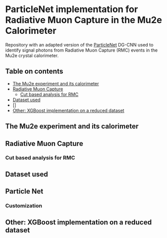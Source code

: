 # ParticleNet implementation for Radiative Muon Capture in the Mu2e Calorimeter

Repository with an adapted version of the [ParticleNet](https://github.com/hqucms/ParticleNet) DG-CNN used to identify signal photons from Radiative Muon Capture (RMC) events in the Mu2e crystal calorimeter.

## Table on contents

- [The Mu2e experiment and its calorimeter](#mu2e-calo) 
- [Radiative Muon Capture](#rmc)
    - [Cut based analysis for RMC](#rmc-cuts)
- [Dataset used](#data)
- []
- [Other: XGBoost implementation on a reduced dataset](#XGBoost)

<a name="mu2e-calo"></a>
## The Mu2e experiment and its calorimeter 

<a name="rmc"></a>
## Radiative Muon Capture

<a name="rmc-cuts"></a>
### Cut based analysis for RMC

<a name="data"></a>
## Dataset used

<a name="mu2e-calo"></a>
## Particle Net

<a name="mu2e-calo"></a>
### Customization 

<a name="XGBoost"></a>
## Other: XGBoost implementation on a reduced dataset

